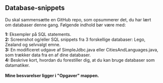 ## Database-snippets
Du skal sammensætte en GitHub repo, som opsummerer det, du har lært om databaser denne gang. Følgende indhold bør være med:

**1:** Eksempler på SQL statements. </br>
**2:** Screenshot og/eller SQL snippets fra 3 forskellige databaser: Lego, Zealand og selvvalgt emne.</br>
**3:** En modificeret udgave af SimpleJdbc.java eller CitiesAndLanguages.java, som trækker data fra en af dine databaser.</br>
**4:** Beskrive kort, hvordan du forestiller dig, at du kan bruge databaser som datamatiker. </br></br>
**Mine besvarelser ligger i "Opgaver" mappen.**
